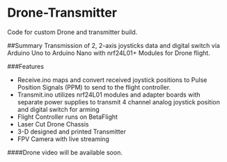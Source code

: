 # Drone-Transmitter
Code for custom Drone and transmitter build.

##Summary
Transmission of 2, 2-axis joysticks data and digital switch via Arduino Uno to Arduino Nano with nrf24L01+ Modules for Drone flight.

###Features
* Receive.ino maps and convert received joystick positions to Pulse Position Signals (PPM) to send to the flight controller.
* Transmit.ino utilizes nrf24L01 modules and adapter boards with separate power supplies to transmit 4 channel analog joystick position and digital switch for arming
* Flight Controller runs on BetaFlight 
* Laser Cut Drone Chassis
* 3-D designed and printed Transmitter
* FPV Camera with live streaming


####Drone video will be available soon.
